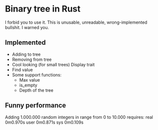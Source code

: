 # Binary tree in Rust
I forbid you to use it. This is unusable, unreadable, wrong-implemented bullshit.
I warned you.

## Implemented
- Adding to tree
- Removing from tree
- Cool looking (for small trees) Display trait
- Find value
- Some support functions:
  - Max value
  - is_empty
  - Depth of the tree

## Funny performance
Adding 1.000.000 random integers in range from 0 to 10.000 requires:
real	 0m0.970s
user   0m0.871s
sys    0m0.109s
